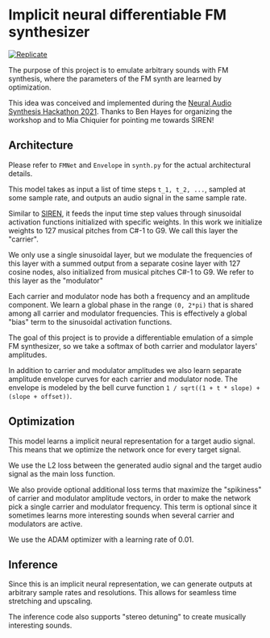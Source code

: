 # Implicit neural differentiable FM synthesizer

[![Replicate](https://replicate.com/andreasjansson/fmsynth/badge)](https://replicate.ai/andreasjansson/fmsynth)

The purpose of this project is to emulate arbitrary sounds with FM synthesis, where the parameters of the FM synth are learned by optimization.

This idea was conceived and implemented during the [Neural Audio Synthesis Hackathon 2021](https://signas-qmul.github.io/nash/). Thanks to Ben Hayes for organizing the workshop and to Mia Chiquier for pointing me towards SIREN!

## Architecture

Please refer to `FMNet` and `Envelope` in `synth.py` for the actual architectural details.

This model takes as input a list of time steps `t_1, t_2, ...`, sampled at some sample rate, and outputs an audio signal in the same sample rate.

Similar to [SIREN](https://arxiv.org/abs/2006.09661), it feeds the input time step values through sinusoidal activation functions initialized with specific weights. In this work we initialize weights to 127 musical pitches from C#-1 to G9. We call this layer the "carrier".

We only use a single sinusoidal layer, but we modulate the frequencies of this layer with a summed output from a separate cosine layer with 127 cosine nodes, also initialized from musical pitches C#-1 to G9. We refer to this layer as the "modulator"

Each carrier and modulator node has both a frequency and an amplitude component. We learn a global phase in the range `(0, 2*pi)` that is shared among all carrier and modulator frequencies. This is effectively a global "bias" term to the sinusoidal activation functions.

The goal of this project is to provide a differentiable emulation of a simple FM synthesizer, so we take a softmax of both carrier and modulator layers' amplitudes.

In addition to carrier and modulator amplitudes we also learn separate amplitude envelope curves for each carrier and modulator node. The envelope is modeled by the bell curve function `1 / sqrt((1 + t * slope) + (slope + offset))`.

## Optimization

This model learns a implicit neural representation for a target audio signal. This means that we optimize the network once for every target signal.

We use the L2 loss between the generated audio signal and the target audio signal as the main loss function.

We also provide optional additional loss terms that maximize the "spikiness" of carrier and modulator amplitude vectors, in order to make the network pick a single carrier and modulator frequency. This term is optional since it sometimes learns more interesting sounds when several carrier and modulators are active.

We use the ADAM optimizer with a learning rate of 0.01.

## Inference

Since this is an implicit neural representation, we can generate outputs at arbitrary sample rates and resolutions. This allows for seamless time stretching and upscaling.

The inference code also supports "stereo detuning" to create musically interesting sounds.
